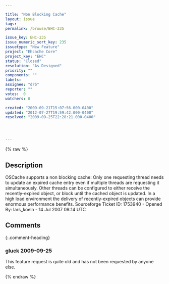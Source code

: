 ```yaml
---

title: "Non Blocking Cache"
layout: issue
tags: 
permalink: /browse/EHC-235

issue_key: EHC-235
issue_numeric_sort_key: 235
issuetype: "New Feature"
project: "Ehcache Core"
project_key: "EHC"
status: "Closed"
resolution: "As Designed"
priority: ""
components: ""
labels: 
assignee: "drb"
reporter: ""
votes:  0
watchers: 0

created: "2009-09-21T15:07:56.000-0400"
updated: "2012-07-27T19:59:42.000-0400"
resolved: "2009-09-25T22:28:21.000-0400"




---
```


{% raw %}

## Description

<div markdown="1" class="description">

OSCache supports a non blocking cache: Only one requesting thread needs to update an expired cache entry even if multiple threads are requesting it simultaneously. Other threads can be configured to either receive the recently-expired object, or block until the cached object is updated. In a high load environment the delivery of recently-expired objects can provide enormous performance benefits.
Sourceforge Ticket ID: 1753940 - Opened By: lars\_koeln - 14 Jul 2007 09:14 UTC

</div>

## Comments


{:.comment-heading}
### **gluck** <span class="date">2009-09-25</span>

<div markdown="1" class="comment">

This feature request is quite old and has not been requested by anyone else.

</div>



{% endraw %}
